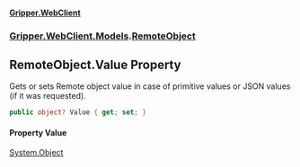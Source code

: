 #### [Gripper.WebClient](index 'index')
### [Gripper.WebClient.Models](Gripper_WebClient_Models 'Gripper.WebClient.Models').[RemoteObject](Gripper_WebClient_Models_RemoteObject 'Gripper.WebClient.Models.RemoteObject')
## RemoteObject.Value Property
Gets or sets Remote object value in case of primitive values or JSON values (if it was requested).  
```csharp
public object? Value { get; set; }
```
#### Property Value
[System.Object](https://docs.microsoft.com/en-us/dotnet/api/System.Object 'System.Object')
